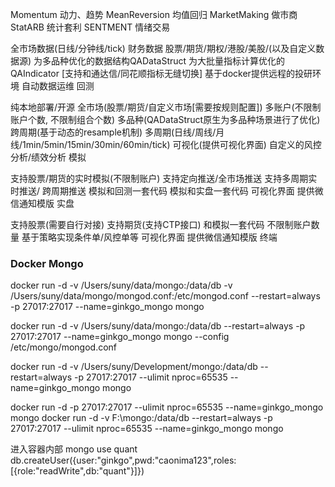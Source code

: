 <!--
 * @Author: Kaoru
 * @Date: 2022-03-16 10:25:09
 * @LastEditTime: 2022-03-16 10:25:09
 * @LastEditors: Kaoru
 * @Description: Be stronger,be patient,be confident and never say die.
 * @FilePath: /Ginkgo/notes.md
 * What goes around comes around.
-->
Momentum 动力、趋势
MeanReversion 均值回归
MarketMaking 做市商
StatARB 统计套利
SENTMENT 情绪交易




全市场数据(日线/分钟线/tick)
财务数据
股票/期货/期权/港股/美股/(以及自定义数据源)
为多品种优化的数据结构QADataStruct
为大批量指标计算优化的QAIndicator [支持和通达信/同花顺指标无缝切换]
基于docker提供远程的投研环境
自动数据运维
回测

纯本地部署/开源
全市场(股票/期货/自定义市场[需要按规则配置])
多账户(不限制账户个数, 不限制组合个数)
多品种(QADataStruct原生为多品种场景进行了优化)
跨周期(基于动态的resample机制)
多周期(日线/周线/月线/1min/5min/15min/30min/60min/tick)
可视化(提供可视化界面)
自定义的风控分析/绩效分析
模拟

支持股票/期货的实时模拟(不限制账户)
支持定向推送/全市场推送
支持多周期实时推送/ 跨周期推送
模拟和回测一套代码
模拟和实盘一套代码
可视化界面
提供微信通知模版
实盘

支持股票(需要自行对接)
支持期货(支持CTP接口)
和模拟一套代码
不限制账户数量
基于策略实现条件单/风控单等
可视化界面
提供微信通知模版
终端


### Docker Mongo
docker run -d -v /Users/suny/data/mongo:/data/db -v /Users/suny/data/mongo/mongod.conf:/etc/mongod.conf --restart=always -p 27017:27017 --name=ginkgo_mongo mongo

docker run -d -v /Users/suny/data/mongo:/data/db --restart=always -p 27017:27017 --name=ginkgo_mongo mongo --config /etc/mongo/mongod.conf

docker run -d -v /Users/suny/Development/mongo:/data/db --restart=always -p 27017:27017 --ulimit nproc=65535 --name=ginkgo_mongo mongo

docker run -d -p 27017:27017 --ulimit nproc=65535 --name=ginkgo_mongo mongo
docker run -d -v F:\mongo:/data/db --restart=always -p 27017:27017 --ulimit nproc=65535 --name=ginkgo_mongo mongo

进入容器内部
mongo
use quant
db.createUser({user:"ginkgo",pwd:"caonima123",roles:[{role:"readWrite",db:"quant"}]})
